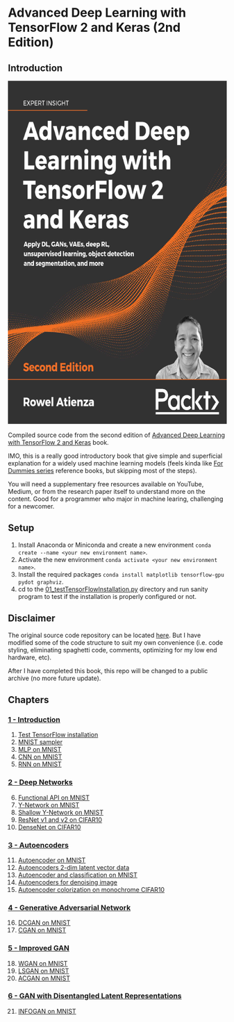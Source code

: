 # Advanced Deep Learning with TensorFlow 2 and Keras (2nd Edition)

## Introduction

<p align = "center">
  <img src = "https://raw.githubusercontent.com/hafiz-kamilin/excercise_advancedDeepLearningWithTensorFlow2AndKeras/main/source/book.png" width = "641" height = "790"/>
</p>

Compiled source code from the second edition of [Advanced Deep Learning with TensorFlow 2 and Keras](https://www.packtpub.com/product/advanced-deep-learning-with-tensorflow-2-and-keras-second-edition/9781838821654) book.

IMO, this is a really good introductory book that give simple and superficial explanation for a widely used machine learning models (feels kinda like [For Dummies series](https://www.dummies.com/) reference books, but skipping most of the steps). 

You will need a supplementary free resources available on YouTube, Medium, or from the research paper itself to understand more on the content. Good for a programmer who major in machine learing, challenging for a newcomer.

## Setup

1. Install Anaconda or Miniconda and create a new environment `conda create --name <your new environment name>`.
2. Activate the new environment `conda activate <your new environment name>`.
3. Install the required packages `conda install matplotlib tensorflow-gpu pydot graphviz`.
4. cd to the [01_testTensorFlowInstallation.py](source/ch01/01_testTensorFlowInstallation.py) directory and run sanity program to test if the installation is properly configured or not.

## Disclaimer

The original source code repository can be located [here](https://github.com/PacktPublishing/Advanced-Deep-Learning-with-Keras). But I have modified some of the code structure to suit my own convenience (i.e. code styling, eliminating spaghetti code, comments, optimizing for my low end hardware, etc).

After I have completed this book, this repo will be changed to a public archive (no more future update). 

## Chapters

### [1 - Introduction](source/ch01)
1. [Test TensorFlow installation](source/ch01/01_testTensorFlowInstallation.py)
2. [MNIST sampler](source/ch01/02_mnistSampler.py)
3. [MLP on MNIST](source/ch01/03_mnistMLP.py)
4. [CNN on MNIST](source/ch01/04._mnistCNN.py)
5. [RNN on MNIST](source/ch01/05_mnistRNN.py)

### [2 - Deep Networks](source/ch02)
6. [Functional API on MNIST](source/ch02/06_functionalCNN.py)
7. [Y-Network on MNIST](source/ch02/07_yNetworkCNN.py)
8. [Shallow Y-Network on MNIST](source/ch02/08_ModifiedYNetworkCNN.py)
9. [ResNet v1 and v2 on CIFAR10](source/ch02/09_resNETcifar10.py)
10. [DenseNet on CIFAR10](source/ch02/10_denseNETcifar10.py)

### [3 - Autoencoders](source/ch03)
11. [Autoencoder on MNIST](source/ch03/11_MNISTautoencoder.py)
12. [Autoencoders 2-dim latent vector data](source/ch03/12_MNISTautoencoderAE2dim.py)
13. [Autoencoder and classification on MNIST](source/ch03/13_MNISTautoencoderClassification.py)
14. [Autoencoders for denoising image](source/ch03/14_MNISTdenoisingAutoencoder.py)
15. [Autoencoder colorization on monochrome CIFAR10](source/ch03/15_CIFAR10autoencoderColorization.py)

### [4 - Generative Adversarial Network](source/ch04)
16. [DCGAN on MNIST](source/ch04/16_MNISTdcgan.py)
17. [CGAN on MNIST](source/ch04/17_MNISTcgan.py)

### [5 - Improved GAN](source/ch05)
18. [WGAN on MNIST](source/ch05/18_MNISTwgan.py)
19. [LSGAN on MNIST](source/ch05/19_MNISTlsgan.py)
20. [ACGAN on MNIST](source/ch05/20_MNISTacgan.py)

### [6 - GAN with Disentangled Latent Representations](source/ch06)
21. [INFOGAN on MNIST](source/ch06/21_MNISTinfogan.py)
